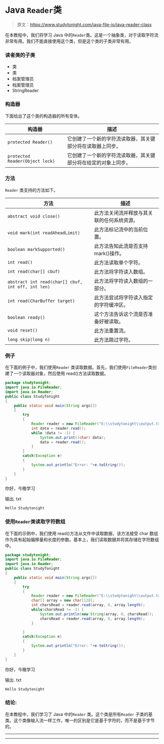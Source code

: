 # Java `Reader`类

> 原文：<https://www.studytonight.com/java-file-io/java-reader-class>

在本教程中，我们将学习 Java 中的`Reader`类。这是一个抽象类，对于读取字符流非常有用。我们不能直接使用这个类，但是这个类的子类非常有用。

### 读者类的子类

*   类
*   类
*   档案管理员
*   档案管理员
*   StringReader

### 构造器

下面给出了这个类的构造器的所有变体。

| 构造器 | 描述 |
| --- | --- |
| `protected Reader()` | 它创建了一个新的字符流读取器，其关键部分将在读取器上同步。 |
| `protected Reader(Object lock)` | 它创建了一个新的字符流读取器，其关键部分将在给定的对象上同步。 |

### 方法

`Reader` 类支持的方法如下。

| 方法 | 描述 |
| --- | --- |
| `abstract void close()` | 此方法关闭流并释放与其关联的任何系统资源。 |
| `void mark(int readAheadLimit)` | 此方法标记流中的当前位置。 |
| `boolean markSupported()` | 此方法告知此流是否支持 mark()操作。 |
| `int read()` | 此方法读取单个字符。 |
| `int read(char[] cbuf)` | 此方法将字符读入数组。 |
| `abstract int read(char[] cbuf, int off, int len)` | 此方法将字符读入数组的一部分。 |
| `int read(CharBuffer target)` | 此方法尝试将字符读入指定的字符缓冲区。 |
| `boolean ready()` | 这个方法告诉这个流是否准备好被读取。 |
| `void reset()` | 此方法重置流。 |
| `long skip(long n)` | 此方法跳过字符。 |

### 例子

在下面的例子中，我们使用`Reader` 类读取数据。首先，我们使用`FileReader`类创建了一个读取器对象，然后使用 read()方法读取数据。

```java
package studytonight;
import java.io.FileReader;
import java.io.Reader;
public class StudyTonight 
{
	public static void main(String args[])
	{
		try
		{   			
			Reader reader = new FileReader("E:\\studytonight\\output.txt");  
			int data = reader.read();  
			while (data != -1) {  
				System.out.print((char) data);  
				data = reader.read();  
			}  
		}
		catch(Exception e)
		{
			System.out.println("Error: "+e.toString());
		}
	}
}
```

你好，今晚学习

输出. txt

```java
Hello Studytonight
```

### 使用`Reader`类读取字符数组

在下面的示例中，我们使用 read()方法从文件中读取数据，该方法接受 char 数组作为具有起始偏移量和长度的参数。基本上，我们读取数据并将其存储在字符数组中。

```java
package studytonight;
import java.io.FileReader;
import java.io.Reader;
public class StudyTonight 
{
	public static void main(String args[])
	{
		try
		{   			
			Reader reader = new FileReader("E:\\studytonight\\output.txt");  
			char[] array = new char[128];
			int charsRead = reader.read(array, 0, array.length);
			while(charsRead != -1) {
			    System.out.println(new String(array, 0, charsRead));
			    charsRead = reader.read(array, 0, array.length);
			}

		}
		catch(Exception e)
		{
			System.out.println("Error: "+e.toString());
		}
	}
}
```

你好，今晚学习

输出. txt

```java
Hello Studytonight
```

### 结论:

在本教程中，我们学习了 Java 中的`Reader` 类。这个类是所有`Reader` 子类的基类。这个类像输入流一样工作，唯一的区别是它是基于字符的，而不是基于字节的。

* * *

* * *